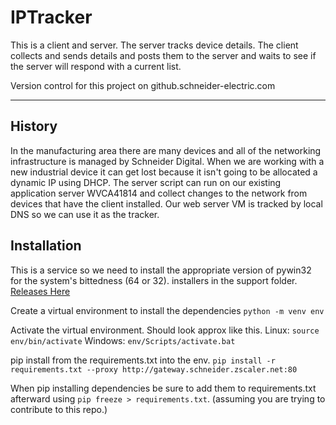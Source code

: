 # IPTracker
This is a client and server. The server tracks device details. The client collects and sends details and posts them to the server and waits to see if the server will respond with a current list.

Version control for this project on github.schneider-electric.com

-------------------------------------

## History

In the manufacturing area there are many devices and all of the networking infrastructure is managed by Schneider Digital. When we are working with a new industrial device it can get lost because it isn't going to be allocated a dynamic IP using DHCP. The server script can run on our existing application server WVCA41814 and collect changes to the network from devices that have the client installed. Our web server VM is tracked by local DNS so we can use it as the tracker.

## Installation

This is a service so we need to install the appropriate version of pywin32 for the system's bittedness (64 or 32). installers in the support folder. [Releases Here](https://github.com/mhammond/pywin32/releases)

Create a virtual environment to install the dependencies
`python -m venv env`

Activate the virtual environment. Should look approx like this.
Linux: `source env/bin/activate`
Windows: `env/Scripts/activate.bat`

pip install from the requirements.txt into the env.
`pip install -r requirements.txt --proxy http://gateway.schneider.zscaler.net:80`

When pip installing dependencies be sure to add them to requirements.txt afterward using  `pip freeze > requirements.txt`. (assuming you are trying to contribute to this repo.)

<!-- You secretly run this without having a cmd window open in windows.
 1. Make a shortcut to client.vbs
 2. Put the shortcut into the startup folder so that it will be loaded when Windows starts.
	`C:\ProgramData\Microsoft\Windows\Start Menu\Programs\Startup` -->
